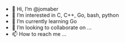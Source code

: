 - 👋 Hi, I’m @jomaber
- 👀 I’m interested in C, C++, Go, bash, python
- 🌱 I’m currently learning Go
- 💞️ I’m looking to collaborate on ...
- 📫 How to reach me ...

<!---
jomaber/jomaber is a ✨ special ✨ repository because its `README.md` (this file) appears on your GitHub profile.
You can click the Preview link to take a look at your changes.
--->
